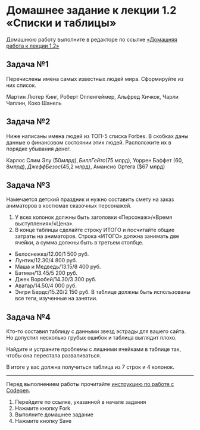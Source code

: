 # Домашнее задание к лекции 1.2 «Списки и таблицы»
Домашнюю работу выполните в редакторе по ссылке [«Домашняя работа к лекции 1.2»](https://codepen.io/Netology/pen/LzowBy?editors=1000)

## Задача №1
Перечислены имена самых известных людей мира. Сформируйте из них список.

Мартин Лютер Кинг, Роберт Оппенгеймер, Альфред Хичкок, Чарли Чаплин, Коко Шанель

## Задача №2
Ниже написаны имена людей из ТОП-5 списка Forbes. В скобках даны данные о финансовом состоянии этих людей. Расположите их в порядке убывания денег.

Карлос Слим Элу ($50 млрд), Билл Гейтс ($75 млрд), Уоррен Баффет ($60,8 млрд), Джефф Безос ($45,2 млрд), Амансио Ортега ($67 млрд)

## Задача №3
Намечается детский праздник и нужно составить смету на заказ аниматоров в костюмах сказочных персонажей.
1. У всех колонок должны быть заголовки «Персонаж»/«Время выступления»/«Цена».
2. В конце таблицы сделайте строку ИТОГО и посчитайте общие затраты на аниматоров. Строка «ИТОГО» должна занимать две ячейки, а сумма должны быть в третьем столбце.
  * Белоснежка/12.00/1 500 руб.
  * Лунтик/12.30/4 800 руб.
  * Маша и Медведь/13.15/8 400 руб.
  * Бэтмен/13.45/5 200 руб.
  * Джек Воробей/14.30/3 300 руб.
  * Аватар/14.50/4 000 руб.
  * Энгри Бердс/15.20/2 150 руб.
В таблице должны быть использованы все теги, изученные на занятии.

## Задача №4
Кто-то составил таблицу с данными звезд эстрады для вашего сайта. Но допустил несколько грубых ошибок и таблица выглядит плохо.

Найдите и устраните проблемы с лишними ячейками в таблице так, чтобы она перестала разваливаться.

В итоге у вас должна получиться таблица из 7 строк и 4 колонок.

---
Перед выполнением работы прочитайте [инструкцию по работе с Codepen](https://github.com/netology-code/guides/blob/master/codepen/).
1. Перейдите по ссылке, указанной в начале задания
2. Нажмите кнопку Fork
3. Выполните домашнее задание
4. Нажмите кнопку Save
